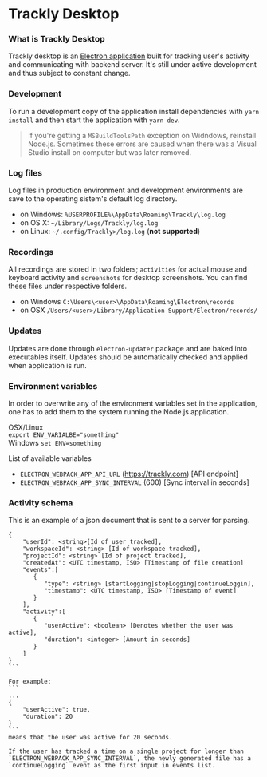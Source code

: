 # Trackly Desktop

### What is Trackly Desktop
Trackly desktop is an [Electron application](https://electronjs.org/) built for tracking user's activity and communicating with backend server. It's still under active development and thus subject to constant change. 

### Development
To run a development copy of the application install dependencies with `yarn install` and then start the application with `yarn dev`.

> If you're getting a `MSBuildToolsPath` exception on Widndows, reinstall Node.js. Sometimes these errors are caused when there was a Visual Studio install on computer but was later removed.

### Log files
Log files in production environment and development environments are save to the operating sistem's default log directory.
- on Windows: `%USERPROFILE%\AppData\Roaming\Trackly\log.log`  
- on OS X: `~/Library/Logs/Trackly/log.log`
- on Linux: `~/.config/Trackly>/log.log` (**not supported**)

### Recordings
All recordings are stored in two folders; `activities` for actual mouse and keyboard activity and `screenshots` for desktop screenshots. You can find these files under respective folders.
 - on Windows `C:\Users\<user>\AppData\Roaming\Electron\records`
 - on OSX `/Users/<user>/Library/Application Support/Electron/records/`

### Updates
Updates are done through `electron-updater` package and are baked into executables itself. Updates should be automatically checked and applied when application is run.

### Environment variables  
In order to overwrite any of the environment variables set in the application, one has to add them to the system running the Node.js application.

OSX/Linux  
`export ENV_VARIALBE="something"`  
Windows
`set ENV=something`

List of available variables
* `ELECTRON_WEBPACK_APP_API_URL` (https://trackly.com) [API endpoint]
* `ELECTRON_WEBPACK_APP_SYNC_INTERVAL` (600) [Sync interval in seconds]

### Activity schema
This is an example of a json document that is sent to a server for parsing.
````
{
    "userId": <string>[Id of user tracked],
    "workspaceId": <string> [Id of workspace tracked],
    "projectId": <string> [Id of project tracked],
    "createdAt": <UTC timestamp, ISO> [Timestamp of file creation]
    "events":[
       {
          "type": <string> [startLogging|stopLogging|continueLoggin],
          "timestamp": <UTC timestamp, ISO> [Timestamp of event]
       }
    ],
    "activity":[
       {
          "userActive": <boolean> [Denotes whether the user was active],
          "duration": <integer> [Amount in seconds]
       }
    ]
}
```

For example:
```
...
{
    "userActive": true,
    "duration": 20
}
```
means that the user was active for 20 seconds.

If the user has tracked a time on a single project for longer than `ELECTRON_WEBPACK_APP_SYNC_INTERVAL`, the newly generated file has a `continueLogging` event as the first input in events list.